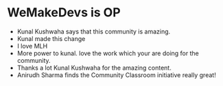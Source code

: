 # WeMakeDevs is OP

- Kunal Kushwaha says that this community is amazing.
- Kunal made this change
- I love MLH
- More power to kunal. love the work which your are doing for the community.
- Thanks a lot Kunal Kushwaha for the amazing content.
- Anirudh Sharma finds the Community Classroom initiative really great!
